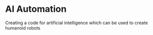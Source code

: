 # AI Automation
Creating a code for artificial intelligence which can be used to create humanoid robots
